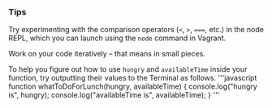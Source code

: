 ### Tips

Try experimenting with the comparison operators (`<`, `>`, `===`, etc.) in the node REPL, which you can launch using the `node` command in Vagrant.

Work on your code iteratively – that means in small pieces. 

To help you figure out how to use `hungry` and `availableTime` inside your function, try outputting their values to the Terminal as follows.
'''javascript
function whatToDoForLunch(hungry, availableTime) {
  console.log("hungry is", hungry);
  console.log("availableTime is", availableTime);
}
'''

